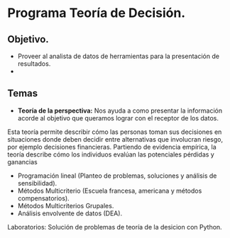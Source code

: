 # Programa Teoría de Decisión. 

## Objetivo.

- Proveer al analista de datos de herramientas para la presentación de resultados. 
- 

## Temas

- **Teoría de la perspectiva:** Nos ayuda a como presentar la información acorde al objetivo que queramos lograr con el 
receptor de los datos.


Esta teoría permite describir cómo las personas toman sus decisiones en situaciones donde deben 
decidir entre alternativas que involucran riesgo, por ejemplo decisiones financieras. Partiendo de evidencia empírica, la teoría describe cómo los individuos evalúan las potenciales pérdidas y ganancias


- Programación lineal (Planteo de problemas, soluciones y análisis de sensibilidad). 
- Métodos Multicriterio (Escuela francesa, americana y métodos compensatorios). 
- Métodos Multicriterios Grupales. 
- Análisis envolvente de datos (DEA).

Laboratorios: Solución de problemas de teoría de la desicion con Python.

